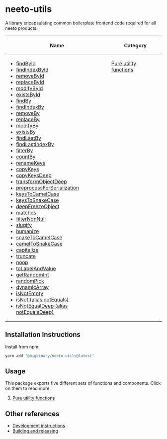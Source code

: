 # neeto-utils

A library encapsulating common boilerplate frontend code required for all neeto
products.

<table>
<thead>
<tr>
<th>

Name

</th>
<th>

Category

</th>
</tr>
</thead>
<tbody>
<tr></tr>
<tr></tr>
<tr>
<td style="vertical-align: top;">

- [findById](./docs/pure/arrays.md#findbyid)
- [findIndexById](./docs/pure/arrays.md#findindexbyid)
- [removeById](./docs/pure/arrays.md#removebyid)
- [replaceById](./docs/pure/arrays.md#replacebyid)
- [modifyById](./docs/pure/arrays.md#modifybyid)
- [existsById](./docs/pure/arrays.md#existsbyid)
- [findBy](./docs/pure/arrays.md#findby)
- [findIndexBy](./docs/pure/arrays.md#findindexby)
- [removeBy](./docs/pure/arrays.md#removeby)
- [replaceBy](./docs/pure/arrays.md#replaceby)
- [modifyBy](./docs/pure/arrays.md#modifyby)
- [existsBy](./docs/pure/arrays.md#existsby)
- [findLastBy](./docs/pure/arrays.md#findlastby)
- [findLastIndexBy](./docs/pure/arrays.md#findlastindexby)
- [filterBy](./docs/pure/arrays.md#filterby)
- [countBy](./docs/pure/arrays.md#countby)
- [renameKeys](./docs/pure/arrays.md#renamekeys)
- [copyKeys](./docs/pure/arrays.md#copykeys)
- [copyKeysDeep](./docs/pure/arrays.md#copykeysdeep)
- [transformObjectDeep](./docs/pure/objects.md#transformobjectdeep)
- [preprocessForSerialization](./docs/pure/objects.md#preprocessforserialization)
- [keysToCamelCase](./docs/pure/objects.md#keystocamelcase)
- [keysToSnakeCase](./docs/pure/objects.md#keystosnakecase)
- [deepFreezeObject](./docs/pure/objects.md#deepfreezeobject)
- [matches](./docs/pure/objects.md#matches)
- [filterNonNull](./docs/pure/objects.md#filternonnull)
- [slugify](./docs/pure/strings.md#slugify)
- [humanize](./docs/pure/strings.md#humanize)
- [snakeToCamelCase](./docs/pure/strings.md#snaketocamelcase)
- [camelToSnakeCase](./docs/pure/strings.md#cameltosnakecase)
- [capitalize](./docs/pure/strings.md#capitalize)
- [truncate](./docs/pure/strings.md#truncate)
- [noop](./docs/pure/general.md#noop)
- [toLabelAndValue](./docs/pure/general.md#tolabelandvalue)
- [getRandomInt](./docs/pure/general.md#getrandomint)
- [randomPick](./docs/pure/general.md#randompick)
- [dynamicArray](./docs/pure/general.md#dynamicarray)
- [isNotEmpty](./docs/pure/general.md#isnotempty)
- [isNot (alias notEquals)](./docs/pure/general.md#isnot_alias_notequals)
- [isNotEqualDeep (alias notEqualsDeep)](./docs/pure/general.md#isnotequaldeep_alias_notequalsdeep)

</td>
<td style="vertical-align: top;">

[Pure utility functions](./docs/pure/README.md)

</td>
</tr>

<tr></tr>
</tbody>
</table>

## Installation Instructions

Install from npm:

```bash
yarn add "@bigbinary/neeto-utils@latest"
```

## Usage

This package exports five different sets of functions and components. Click on
them to read more:

3. [Pure utility functions](./docs/pure/README.md)

## Other references

- [Development instructions](./docs/general/development-instructions.md)
- [Building and releasing](./docs/general/building-and-releasing.md)
